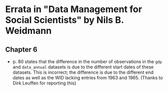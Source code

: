 # Errata in "Data Management for Social Scientists" by Nils B. Weidmann

## Chapter 6
* p. 80 states that the difference in the number of observations in the `gdp` and `data_annual` datasets is due to the different start dates of these datasets. This is incorrect; the difference is due to the different end dates as well as the WID lacking entries from 1963 and 1965. (Thanks to Dirk Leuffen for reporting this) 